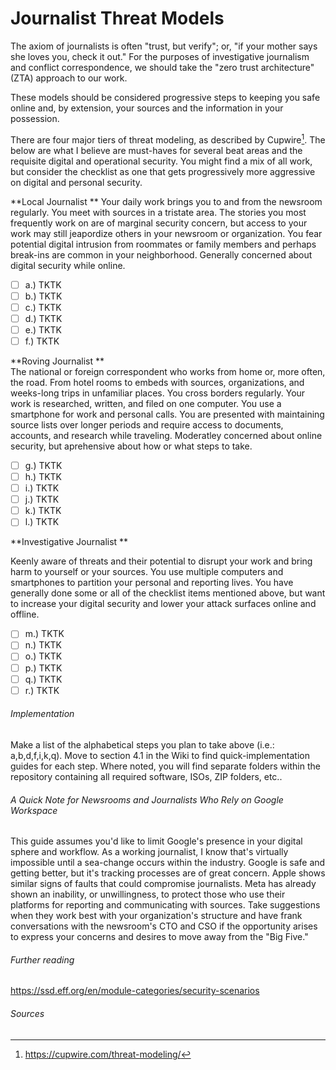 Journalist Threat Models
=========================

The axiom of journalists is often "trust, but verify"; or, "if your mother says she loves you, check it out." For the purposes of  investigative journalism and conflict correspondence, we should take the "zero trust architecture" (ZTA) approach to our work.

These models should be considered progressive steps to keeping you safe online and, by extension, your sources and the information in your possession.

There are four major tiers of threat modeling, as described by Cupwire[^1]. The below are what I believe are must-haves for several beat areas and the requisite digital and operational security. You might find a mix of all work, but consider the checklist as one that gets progressively more aggressive on digital and personal security.

**Local Journalist
** 
Your daily work brings you to and from the newsroom regularly. You meet with sources in a tristate area. The stories you most frequently work on are of marginal security concern, but access to your work may still jeapordize others in your newsroom or organization. You fear potential digital intrusion from roommates or family members and perhaps break-ins are common in your neighborhood. Generally concerned about digital security while online.

- [ ] a.) TKTK
- [ ] b.) TKTK
- [ ] c.) TKTK
- [ ] d.) TKTK
- [ ] e.) TKTK
- [ ] f.) TKTK

**Roving Journalist
**  
The national or foreign correspondent who works from home or, more often, the road. From hotel rooms to embeds with sources, organizations, and weeks-long trips in unfamiliar places. You cross borders regularly. Your work is researched, written, and filed on one computer. You use a smartphone for work and personal calls.  You are presented with maintaining source lists over longer periods and require access to documents, accounts, and research while traveling. Moderatley concerned about online security, but aprehensive about how or what steps to take.

- [ ] g.) TKTK
- [ ] h.) TKTK
- [ ] i.) TKTK
- [ ] j.) TKTK
- [ ] k.) TKTK
- [ ] l.) TKTK

**Investigative Journalist
** 

Keenly aware of threats and their potential to disrupt your work and bring harm to yourself or your sources. You use multiple computers and smartphones to partition your personal and reporting lives. You have generally done some or all of the checklist items mentioned above, but want to increase your digital security and lower your attack surfaces online and offline.

- [ ] m.) TKTK
- [ ] n.) TKTK
- [ ] o.) TKTK
- [ ] p.) TKTK
- [ ] q.) TKTK
- [ ] r.) TKTK

###### Implementation

Make a list of the alphabetical steps you plan to take above (i.e.: a,b,d,f,i,k,q). Move to section 4.1 in the Wiki to find quick-implementation guides for each step. Where noted, you will find separate folders within the repository containing all required software, ISOs, ZIP folders, etc..

###### A Quick Note for Newsrooms and Journalists Who Rely on Google Workspace

This guide assumes you'd like to limit Google's presence in your digital sphere and workflow. As a working journalist, I know that's virtually impossible until a sea-change occurs within the industry. Google is safe and getting better, but it's tracking processes are of great concern. Apple shows similar signs of faults that could compromise journalists. Meta has already shown an inability, or unwillingness, to protect those who use their platforms for reporting and communicating with sources. Take suggestions when they work best with your organization's structure and have frank conversations with the newsroom's CTO and CSO if the opportunity arises to express your concerns and desires to move away from the "Big Five."

###### Further reading

https://ssd.eff.org/en/module-categories/security-scenarios



###### Sources

[^1]: https://cupwire.com/threat-modeling/